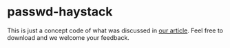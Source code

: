 # passwd-haystack
This is just a concept code of what was discussed in [our article](https://medium.com/p/14149c23dc1e). Feel free to download and we welcome your feedback.
